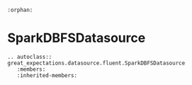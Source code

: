 ```{eval-rst}

:orphan:

```

# SparkDBFSDatasource

```{eval-rst}
.. autoclass:: great_expectations.datasource.fluent.SparkDBFSDatasource
   :members:
   :inherited-members:

```

